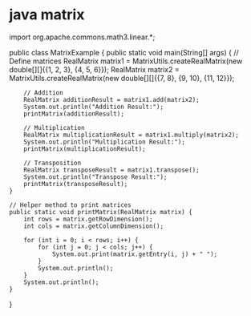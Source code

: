 # java matrix
import org.apache.commons.math3.linear.*;

public class MatrixExample {
    public static void main(String[] args) {
        // Define matrices
        RealMatrix matrix1 = MatrixUtils.createRealMatrix(new double[][]{{1, 2, 3}, {4, 5, 6}});
        RealMatrix matrix2 = MatrixUtils.createRealMatrix(new double[][]{{7, 8}, {9, 10}, {11, 12}});

        // Addition
        RealMatrix additionResult = matrix1.add(matrix2);
        System.out.println("Addition Result:");
        printMatrix(additionResult);

        // Multiplication
        RealMatrix multiplicationResult = matrix1.multiply(matrix2);
        System.out.println("Multiplication Result:");
        printMatrix(multiplicationResult);

        // Transposition
        RealMatrix transposeResult = matrix1.transpose();
        System.out.println("Transpose Result:");
        printMatrix(transposeResult);
    }

    // Helper method to print matrices
    public static void printMatrix(RealMatrix matrix) {
        int rows = matrix.getRowDimension();
        int cols = matrix.getColumnDimension();

        for (int i = 0; i < rows; i++) {
            for (int j = 0; j < cols; j++) {
                System.out.print(matrix.getEntry(i, j) + " ");
            }
            System.out.println();
        }
        System.out.println();
    }
}

